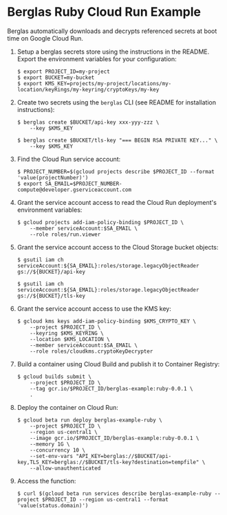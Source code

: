 # Berglas Ruby Cloud Run Example

Berglas automatically downloads and decrypts referenced secrets at boot time on
Google Cloud Run.

1. Setup a berglas secrets store using the instructions in the README. Export
the environment variables for your configuration:

    ```text
    $ export PROJECT_ID=my-project
    $ export BUCKET=my-bucket
    $ export KMS_KEY=projects/my-project/locations/my-location/keyRings/my-keyring/cryptoKeys/my-key
    ```

1. Create two secrets using the `berglas` CLI (see README for installation
instructions):

    ```text
    $ berglas create $BUCKET/api-key xxx-yyy-zzz \
        --key $KMS_KEY
    ```

    ```text
    $ berglas create $BUCKET/tls-key "=== BEGIN RSA PRIVATE KEY..." \
        --key $KMS_KEY
    ```

1. Find the Cloud Run service account:

    ```text
    $ PROJECT_NUMBER=$(gcloud projects describe $PROJECT_ID --format 'value(projectNumber)')
    $ export SA_EMAIL=$PROJECT_NUMBER-compute@developer.gserviceaccount.com
    ```

1. Grant the service account access to read the Cloud Run deployment's
environment variables:

    ```text
    $ gcloud projects add-iam-policy-binding $PROJECT_ID \
        --member serviceAccount:$SA_EMAIL \
        --role roles/run.viewer
    ```

1. Grant the service account access to the Cloud Storage bucket objects:

    ```text
    $ gsutil iam ch serviceAccount:${SA_EMAIL}:roles/storage.legacyObjectReader gs://${BUCKET}/api-key
    ```

    ```text
    $ gsutil iam ch serviceAccount:${SA_EMAIL}:roles/storage.legacyObjectReader gs://${BUCKET}/tls-key
    ```

1. Grant the service account access to use the KMS key:

    ```text
    $ gcloud kms keys add-iam-policy-binding $KMS_CRYPTO_KEY \
        --project $PROJECT_ID \
        --keyring $KMS_KEYRING \
        --location $KMS_LOCATION \
        --member serviceAccount:$SA_EMAIL \
        --role roles/cloudkms.cryptoKeyDecrypter
    ```

1. Build a container using Cloud Build and publish it to Container Registry:

    ```text
    $ gcloud builds submit \
        --project $PROJECT_ID \
        --tag gcr.io/$PROJECT_ID/berglas-example:ruby-0.0.1 \
        .
    ```

1. Deploy the container on Cloud Run:

    ```text
    $ gcloud beta run deploy berglas-example-ruby \
        --project $PROJECT_ID \
        --region us-central1 \
        --image gcr.io/$PROJECT_ID/berglas-example:ruby-0.0.1 \
        --memory 1G \
        --concurrency 10 \
        --set-env-vars "API_KEY=berglas://$BUCKET/api-key,TLS_KEY=berglas://$BUCKET/tls-key?destination=tempfile" \
        --allow-unauthenticated
    ```

1. Access the function:

    ```text
    $ curl $(gcloud beta run services describe berglas-example-ruby --project $PROJECT_ID --region us-central1 --format 'value(status.domain)')
    ```
